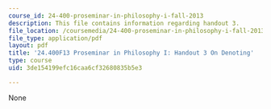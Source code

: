 ```yaml
---
course_id: 24-400-proseminar-in-philosophy-i-fall-2013
description: This file contains information regarding handout 3.
file_location: /coursemedia/24-400-proseminar-in-philosophy-i-fall-2013/3de154199efc16caa6cf32680835b5e3_MIT24_400F13_Handout3.pdf
file_type: application/pdf
layout: pdf
title: '24.400F13 Proseminar in Philosophy I: Handout 3 On Denoting'
type: course
uid: 3de154199efc16caa6cf32680835b5e3

---
```

None